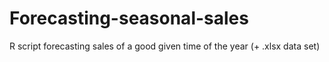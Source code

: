 # Forecasting-seasonal-sales
R script  forecasting sales of a good given time of the year (+ .xlsx data set)
